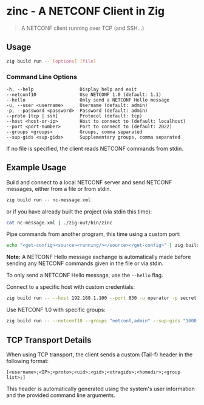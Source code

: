# zinc - A NETCONF Client in Zig
> A NETCONF client running over TCP (and SSH...)

## Usage

```bash
zig build run -- [options] [file]
```

### Command Line Options

```
-h, --help                 Display help and exit
--netconf10                Use NETCONF 1.0 (default: 1.1)
--hello                    Only send a NETCONF Hello message
-u, --user <username>      Username (default: admin)
-p, --password <password>  Password (default: admin)
--proto [tcp | ssh]        Protocol (default: tcp)
--host <host-or-ip>        Host to connect to (default: localhost)
--port <port-number>       Port to connect to (default: 2022)
--groups <groups>          Groups, comma separated
--sup-gids <sup-gids>      Supplementary groups, comma separated
```

If no file is specified, the client reads NETCONF commands from stdin.

## Example Usage

Build and connect to a local NETCONF server and send NETCONF messages,
either from a file or from stdin.
```bash
zig build run -- nc-message.xml
```

or if you have already built the project (via stdin this time):

```bash
cat nc-message.xml | ./zig-out/bin/zinc
```

Pipe commands from another program, this time using a custom port:
```bash
echo "<get-config><source><running/></source></get-config>" | zig build run -- --port 2222
```

**Note:** A NETCONF Hello message exchange is automatically made before
sending any NETCONF commands given in the file or via stdin.

To only send a NETCONF Hello message, use the `--hello` flag.

Connect to a specific host with custom credentials:
```bash
zig build run -- --host 192.168.1.100 --port 830 -u operator -p secret
```

Use NETCONF 1.0 with specific groups:
```bash
zig build run -- --netconf10 --groups "netconf,admin" --sup-gids "1000,1001"
```

## TCP Transport Details

When using TCP transport, the client sends a custom (Tail-f) header in the following format:
```
[<username>;<IP>;<proto>;<uid>;<gid>;<xtragids>;<homedir>;<group list>;]
```

This header is automatically generated using the system's user information and the provided command line arguments.
